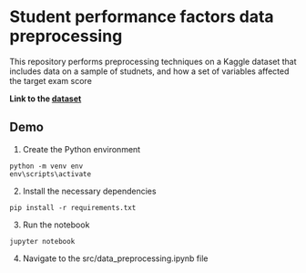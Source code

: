 # Student performance factors data preprocessing

This repository performs preprocessing techniques on a Kaggle dataset that includes data on a sample of studnets, and how a set of variables affected the target exam score

**Link to the [dataset](https://www.kaggle.com/datasets/lainguyn123/student-performance-factors)**

## Demo

1. Create the Python environment

```shell
python -m venv env
env\scripts\activate
```

2. Install the necessary dependencies

```shell
pip install -r requirements.txt
```

3. Run the notebook

```shell
jupyter notebook
```

4. Navigate to the src/data_preprocessing.ipynb file
